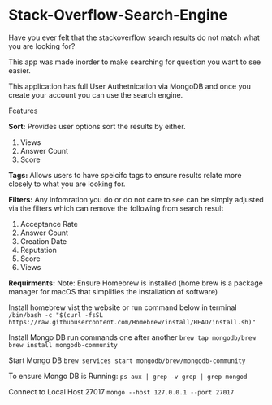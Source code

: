 # Stack-Overflow-Search-Engine
Have you ever felt that the stackoverflow search results do not match what you are looking for? 

This app was made inorder to make searching for question you want to see easier. 

This application has full User Authetnication via MongoDB and once you create your account you can use the search engine. 

Features

**Sort:** Provides user options sort the results by either. 

  1. Views
  2. Answer Count
  3. Score

**Tags:** Allows users to have speicifc tags to ensure results relate more closely to what you are looking for. 

**Filters:** Any infomration you do or do not care to see can be simply adjusted via the filters which can remove the following from search result 
  1. Acceptance Rate
  2. Answer Count
  3. Creation Date
  4. Reputation
  5. Score
  6. Views

**Requirments:**
  Note: Ensure Homebrew is installed (home brew is a package manager for macOS that simplifies the installation of software)

  Install homebrew vist the website or run command below in terminal
  ```/bin/bash -c "$(curl -fsSL https://raw.githubusercontent.com/Homebrew/install/HEAD/install.sh)" ```

  Install Mongo DB run commands one after another
  ```brew tap mongodb/brew```
  ```brew install mongodb-community```

  Start Mongo DB
  ```brew services start mongodb/brew/mongodb-community```

  To ensure Mongo DB is Running:
  ```ps aux | grep -v grep | grep mongod```

  Connect to Local Host 27017
  ```mongo --host 127.0.0.1 --port 27017```

  




